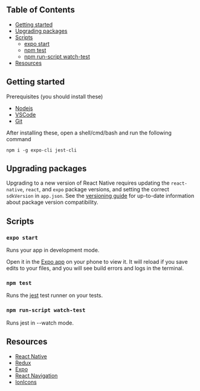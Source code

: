 ## Table of Contents

* [Getting started](#getting-started)
* [Upgrading packages](#upgrading-packages)
* [Scripts](#Scripts)
  * [expo start](#expo-start)
  * [npm test](#npm-test)
  * [npm run-script watch-test](#npm-run-script-watch-test)
* [Resources](#Resources)

## Getting started

Prerequisites (you should install these)
* [Nodejs](https://nodejs.org/en/)
* [VSCode](https://code.visualstudio.com/)
* [Git](https://git-scm.com/)

After installing these, open a shell/cmd/bash and run the following command
```
npm i -g expo-cli jest-cli
```

## Upgrading packages

Upgrading to a new version of React Native requires updating the `react-native`, `react`, and `expo` package versions, and setting the correct `sdkVersion` in `app.json`. See the [versioning guide](https://github.com/react-community/create-react-native-app/blob/master/VERSIONS.md) for up-to-date information about package version compatibility.

## Scripts

### `expo start`

Runs your app in development mode.

Open it in the [Expo app](https://expo.io) on your phone to view it. It will reload if you save edits to your files, and you will see build errors and logs in the terminal.

### `npm test`

Runs the [jest](https://github.com/facebook/jest) test runner on your tests.

### `npm run-script watch-test`

Runs jest in --watch mode. 

## Resources

* [React Native](https://facebook.github.io/react-native/docs/getting-started)
* [Redux](https://redux.js.org/)
* [Expo](https://docs.expo.io/versions/latest/)
* [React Navigation](https://reactnavigation.org/docs/en/getting-started.html)
* [IonIcons](https://ionicons.com/cheatsheet.html)
